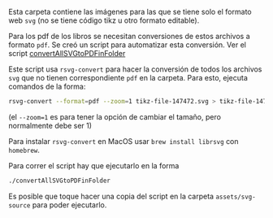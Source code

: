Esta carpeta contiene las imágenes para las que se tiene solo el formato web `svg` (no se tiene código tikz u otro formato editable). 

Para los pdf de los libros se necesitan conversiones de estos archivos a formato `pdf`. Se creó un script para automatizar esta conversión. Ver el script [convertAllSVGtoPDFinFolder](https://github.com/enriqueacosta/IllustrativeMath-GrupoLEMA/blob/main/scripts/convertAllSVGtoPDFinFolder)

Este script usa `rsvg-convert` para hacer la conversión de todos los archivos `svg` que no tienen correspondiente `pdf` en la carpeta. Para esto, ejecuta comandos de la forma:
```bash
rsvg-convert --format=pdf --zoom=1 tikz-file-147472.svg > tikz-file-147472.pdf
```
(el `--zoom=1` es para tener la opción de cambiar el tamaño, pero normalmente debe ser 1)

Para instalar `rsvg-convert` en MacOS usar `brew install librsvg` con `homebrew`.

Para correr el script hay que ejecutarlo en la forma 
```bash
./convertAllSVGtoPDFinFolder
```

Es posible que toque hacer una copia del script en la carpeta `assets/svg-source` para poder ejecutarlo.
